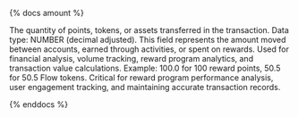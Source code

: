 {% docs amount %}

The quantity of points, tokens, or assets transferred in the transaction. Data type: NUMBER (decimal adjusted). This field represents the amount moved between accounts, earned through activities, or spent on rewards. Used for financial analysis, volume tracking, reward program analytics, and transaction value calculations. Example: 100.0 for 100 reward points, 50.5 for 50.5 Flow tokens. Critical for reward program performance analysis, user engagement tracking, and maintaining accurate transaction records.

{% enddocs %}